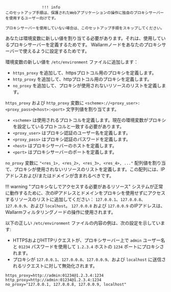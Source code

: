 					!!! info
    このセットアップ手順は、保護されたWebアプリケーションの操作に独自のプロキシサーバーを使用するユーザー向けです。
    
    プロキシサーバーを使用していない場合は、このセットアップ手順をスキップしてください。

あなたは環境変数に新しい値を割り当てる必要があります。それは、使用しているプロキシサーバーを定義するためです。 Wallarmノードをあなたのプロキシサーバーで使えるように設定するためです。

環境変数の新しい値を `/etc/environment` ファイルに追加します：
*   `https_proxy` を追加して、httpsプロトコル用のプロキシを定義します。
*   `http_proxy` を追加して、httpプロトコル用のプロキシを定義します。
*   `no_proxy` を追加して、プロキシが使用されないリソースのリストを定義します。

`https_proxy` および `http_proxy` 変数に `<scheme>://<proxy_user>:<proxy_pass>@<host>:<port>` 文字列値を割り当てます。
* `<scheme>` は使用されるプロトコルを定義します。現在の環境変数がプロキシを設定しているプロトコルと一致する必要があります。
* `<proxy_user>` はプロキシ認証のユーザー名を定義します。
* `<proxy_pass>` はプロキシ認証のパスワードを定義します。
* `<host>` はプロキシサーバーのホストを定義します。
* `<port>` はプロキシサーバーのポートを定義します。

`no_proxy` 変数に `"<res_1>, <res_2>, <res_3>, <res_4>, ..."` 配列値を割り当て、プロキシが使用されないリソースのリストを定義します。この配列には、IPアドレスおよび/またはドメインが含まれるべきです。

!!! warning "プロキシなしでアクセスする必要があるリソース"
    システムが正常に動作するために、次のIPアドレスとドメインをプロキシを使用せずにアクセスするリソースのリストに追加してください： `127.0.0.1`、`127.0.0.8`、`127.0.0.9`、および `localhost`。
    `127.0.0.8` および `127.0.0.9` のIPアドレスは、Wallarmフィルタリングノードの操作に使用されます。

以下の正しい `/etc/environment` ファイルの内容の例は、次の設定を示しています:
*   HTTPSおよびHTTPリクエストが、プロキシサーバー上で `admin` ユーザー名と `01234` パスワードを使用して `1.2.3.4` ホストの `1234` ポートにプロキシされます。
*   プロキシが `127.0.0.1`、`127.0.0.8`、`127.0.0.9`、および `localhost` に送信されるリクエストに対して無効化されます。

```
https_proxy=http://admin:01234@1.2.3.4:1234
http_proxy=http://admin:01234@1.2.3.4:1234
no_proxy="127.0.0.1, 127.0.0.8, 127.0.0.9, localhost"
```